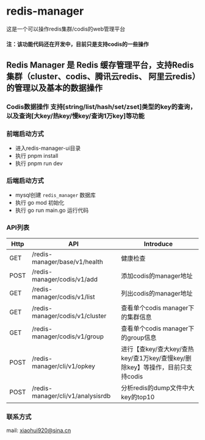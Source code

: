# redis-manager
这是一个可以操作redis集群/codis的web管理平台
#### 注：该功能代码还在开发中，目前只是支持codis的一些操作

## Redis Manager 是 Redis 缓存管理平台，支持Redis集群（cluster、codis、腾讯云redis、 阿里云redis）的管理以及基本的数据操作
### Codis数据操作 支持[string/list/hash/set/zset]类型的key的查询，以及查询[大key/热key/慢key/查询1万key]等功能


### 前端启动方式
- 进入redis-manager-ui目录
- 执行 pnpm install
- 执行 pnpm run dev

### 后端启动方式
- mysql创建 `redis_manager` 数据库
- 执行 go mod 初始化
- 执行 go run main.go 运行代码

### API列表
Http | API | Introduce
--- | --- | --- 
GET |    /redis-manager/base/v1/health | 健康检查
POST | /redis-manager/codis/v1/add | 添加codis的manager地址
GET | /redis-manager/codis/v1/list | 列出codis的manager地址
GET | /redis-manager/codis/v1/cluster | 查看单个codis manager下的集群信息
GET | /redis-manager/codis/v1/group | 查看单个codis manager下的group信息
POST | /redis-manager/cli/v1/opkey | 进行【查key/查大key/查热key/查1万key/查慢key/删除key】等操作，目前只支持codis
POST | /redis-manager/cli/v1/analysisrdb | 分析redis的dump文件中大key的top10

### 联系方式
mail: xiaohui920@sina.cn



